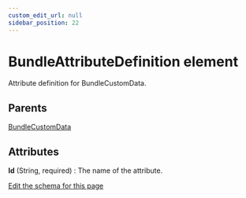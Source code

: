 ```yaml
---
custom_edit_url: null
sidebar_position: 22
---
```

# BundleAttributeDefinition element
Attribute definition for BundleCustomData.

## Parents
[BundleCustomData](bundlecustomdata.md)

## Attributes
**Id** (String, required)
  : The name of the attribute.


[Edit the schema for this page](https://github.com/wixtoolset/web/blob/master/src/xsd4/wix.xsd)